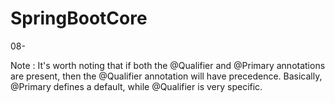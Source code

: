 # SpringBootCore









08- 

Note : It's worth noting that if both the @Qualifier and @Primary annotations are present, then the @Qualifier annotation will have precedence. Basically, @Primary defines a default, while @Qualifier is very specific.
